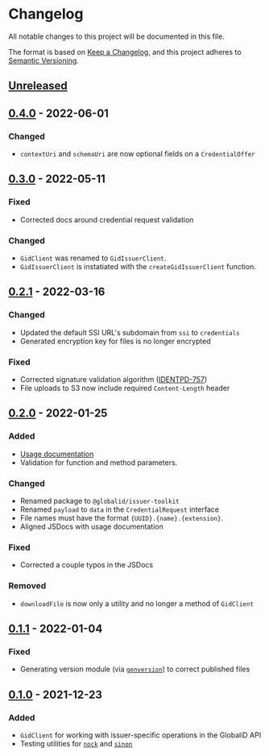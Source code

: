 # Changelog

All notable changes to this project will be documented in this file.

The format is based on [Keep a Changelog](https://keepachangelog.com/en/1.0.0/),
and this project adheres to [Semantic Versioning](https://semver.org/spec/v2.0.0.html).

## [Unreleased]

## [0.4.0] - 2022-06-01

### Changed

- `contextUri` and `schemaUri` are now optional fields on a `CredentialOffer`

## [0.3.0] - 2022-05-11

### Fixed

- Corrected docs around credential request validation

### Changed

- `GidClient` was renamed to `GidIssuerClient`.
- `GidIssuerClient` is instatiated with the `createGidIssuerClient` function.

## [0.2.1] - 2022-03-16

### Changed

- Updated the default SSI URL's subdomain from `ssi` to `credentials`
- Generated encryption key for files is no longer encrypted

### Fixed

- Corrected signature validation algorithm ([IDENTPD-757](https://global-id.atlassian.net/browse/IDENTPD-757))
- File uploads to S3 now include required `Content-Length` header

## [0.2.0] - 2022-01-25

### Added

- [Usage documentation](README.md#usage)
- Validation for function and method parameters.

### Changed

- Renamed package to `@globalid/issuer-toolkit`
- Renamed `payload` to `data` in the `CredentialRequest` interface
- File names must have the format `{UUID}.{name}.{extension}`.
- Aligned JSDocs with usage documentation

### Fixed

- Corrected a couple typos in the JSDocs

### Removed

- `downloadFile` is now only a utility and no longer a method of `GidClient`

## [0.1.1] - 2022-01-04

### Fixed

- Generating version module (via [`genversion`](https://www.npmjs.com/package/genversion)) to correct published files

## [0.1.0] - 2021-12-23

### Added

- `GidClient` for working with issuer-specific operations in the GlobaliD API
- Testing utilities for [`nock`](https://www.npmjs.com/package/nock) and [`sinon`](https://sinonjs.org/)

[unreleased]: https://github.com/globalid/issuer-toolkit/compare/v0.4.0...HEAD
[0.4.0]: https://github.com/globalid/issuer-toolkit/compare/v0.3.0...v0.4.0
[0.3.0]: https://github.com/globalid/issuer-toolkit/compare/v0.2.1...v0.3.0
[0.2.1]: https://github.com/globalid/issuer-toolkit/compare/v0.2.0...v0.2.1
[0.2.0]: https://github.com/globalid/issuer-toolkit/compare/v0.1.1...v0.2.0
[0.1.1]: https://github.com/globalid/issuer-toolkit/compare/v0.1.0...v0.1.1
[0.1.0]: https://github.com/globalid/issuer-toolkit/releases/tag/v0.1.0
